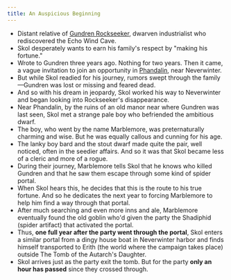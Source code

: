 ```yaml
---
title: An Auspicious Beginning
---
```


* Distant relative of [Gundren Rockseeker](https://forgottenrealms.fandom.com/wiki/Gundren_Rockseeker), dwarven industrialist who rediscovered the Echo Wind Cave.
* Skol desperately wants to earn his family's respect by "making his fortune."
* Wrote to Gundren three years ago. Nothing for two years. Then it came, a vague invitation to join an opportunity in [Phandalin](https://forgottenrealms.fandom.com/wiki/Phandalin),  near Neverwinter. 
* But while Skol readied for his journey, rumors swept through the family—Gundren was lost or missing and feared dead. 
* And so with his dream in jeopardy, Skol worked his way to Neverwinter and began looking into Rockseeker's disappearance.
* Near Phandalin, by the ruins of an old manor near where Gundren was last seen, Skol met a strange pale boy who befriended the ambitious dwarf.
* The boy, who went by the name Marblemore, was preternaturally charming and wise. But he was equally callous and cunning for his age.
* The lanky boy bard and the stout dwarf made quite the pair, well noticed, often in the seedier affairs. And so it was that Skol became less of a cleric and more of a rogue.
* During their journey, Marblemore tells Skol that he knows who killed Gundren and that he saw them escape through some kind of spider portal.
* When Skol hears this, he decides that this is the route to his true fortune. And so he dedicates the next year to forcing Marblemore to help him find a way through that portal.
* After much searching and even more inns and ale, Marblemore eventually found the old goblin who'd given the party the Shadiphid (spider artifact) that activated the portal.
* Thus, **one full year after the party went through the portal**, Skol enters a similar portal from a dingy house boat in Neverwinter harbor and finds himself transported to Erith (the world where the campaign takes place) outside The Tomb of the Autarch's Daughter. 
* Skol arrives just as the party exit the tomb. But for the party **only an hour has passed** since they crossed through.